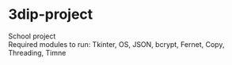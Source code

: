 # 3dip-project
School project<br/>
Required modules to run: Tkinter, OS, JSON, bcrypt, Fernet, Copy, Threading, Timne

